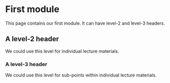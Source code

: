 # First module 

This page contains our first module. It can have level-2 and level-3 headers.

## A level-2 header

We could use this level for individual lecture materials.

### A level-3 header

We could use this level for sub-points within individual lecture materials.

